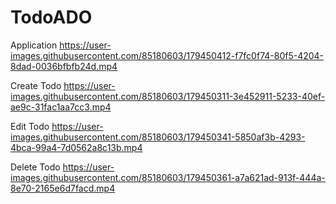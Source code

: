 # TodoADO

Application
https://user-images.githubusercontent.com/85180603/179450412-f7fc0f74-80f5-4204-8dad-0036bfbfb24d.mp4

Create Todo
https://user-images.githubusercontent.com/85180603/179450311-3e452911-5233-40ef-ae9c-31fac1aa7cc3.mp4

Edit Todo
https://user-images.githubusercontent.com/85180603/179450341-5850af3b-4293-4bca-99a4-7d0562a8c13b.mp4

Delete Todo
https://user-images.githubusercontent.com/85180603/179450361-a7a621ad-913f-444a-8e70-2165e6d7facd.mp4



